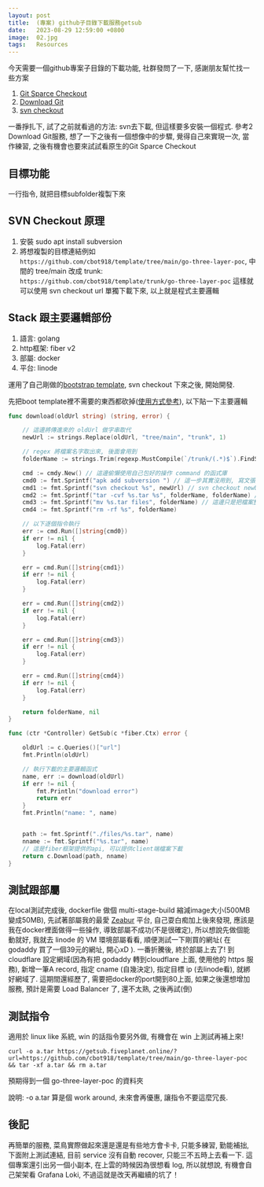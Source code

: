 ```yaml
---
layout: post
title:  (專案) github子目錄下載服務getsub
date:   2023-08-29 12:59:00 +0800
image:  02.jpg
tags:   Resources
---
```


今天需要一個github專案子目錄的下載功能, 社群發問了一下, 感謝朋友幫忙找一些方案
1. [Git Sparce Checkout](https://chat.openai.com/share/ff06d76d-c2af-4bd9-9ccd-b5f4eb28fb13)
2. [Download Git](https://minhaskamal.github.io/DownGit/#/home)
3. [svn checkout](https://medium.com/jeeapex/how-to-download-github-sub-folder-cda8ae2951dd)

一番掙扎下, 試了之前就看過的方法: svn去下載, 但這樣要多安裝一個程式. 參考2 Download Git服務, 想了一下之後有一個想像中的步驟, 覺得自己來實現一次, 當作練習, 之後有機會也要來試試看原生的Git Sparce Checkout

## 目標功能
一行指令, 就把目標subfolder複製下來

## SVN Checkout 原理
1. 安裝 sudo apt install subversion
2. 將想複製的目標連結例如 `https://github.com/cbot918/template/tree/main/go-three-layer-poc`, 
中間的 tree/main 改成 trunk: 
`https://github.com/cbot918/template/trunk/go-three-layer-poc`
這樣就可以使用 svn checkout url 單獨下載下來, 以上就是程式主要邏輯

## Stack 跟主要邏輯部份
1. 語言:      golang
2. http框架:  fiber v2
3. 部屬:      docker
4. 平台:      linode

運用了自己剛做的[bootstrap template](https://github.com/cbot918/template/tree/main/go-three-layer-poc), svn checkout 下來之後, 開始開發.

先把boot template裡不需要的東西都砍掉([使用方式參考](https://cbot918.github.io/webblog/2023/08/29/go-three-layer-poc-project-copy/)), 以下貼一下主要邏輯
```go
func download(oldUrl string) (string, error) {

    // 這邊將傳進來的 oldUrl 做字串取代
	newUrl := strings.Replace(oldUrl, "tree/main", "trunk", 1)

    // regex 將檔案名字取出來, 後面會用到
	folderName := strings.Trim(regexp.MustCompile(`/trunk/(.*)$`).FindString(newUrl), "/trunk/")

	cmd := cmdy.New() // 這邊偷懶使用自己包好的操作 command 的函式庫
	cmd0 := fmt.Sprintf("apk add subversion ") // 這一步其實沒用到, 寫文張的時候發現可以拿掉
	cmd1 := fmt.Sprintf("svn checkout %s", newUrl) // svn checkout newUrl 
	cmd2 := fmt.Sprintf("tar -cvf %s.tar %s", folderName, folderName) // 將下載好的資料夾壓縮成.tar
	cmd3 := fmt.Sprintf("mv %s.tar files", folderName) // 這邊只是把檔案整理一起
	cmd4 := fmt.Sprintf("rm -rf %s", folderName)

    // 以下逐個指令執行
	err := cmd.Run([]string{cmd0})
	if err != nil {
		log.Fatal(err)
	}

	err = cmd.Run([]string{cmd1})
	if err != nil {
		log.Fatal(err)
	}

	err = cmd.Run([]string{cmd2})
	if err != nil {
		log.Fatal(err)
	}

	err = cmd.Run([]string{cmd3})
	if err != nil {
		log.Fatal(err)
	}

	err = cmd.Run([]string{cmd4})
	if err != nil {
		log.Fatal(err)
	}

	return folderName, nil
}

func (ctr *Controller) GetSub(c *fiber.Ctx) error {

	oldUrl := c.Queries()["url"]
	fmt.Println(oldUrl)

    // 執行下載的主要邏輯函式
    name, err := download(oldUrl)
	if err != nil {
		fmt.Println("download error")
		return err
	}
	fmt.Println("name: ", name)


	path := fmt.Sprintf("./files/%s.tar", name)
	nname := fmt.Sprintf("%s.tar", name)
	// 這是fiber框架提供的api, 可以提供client端檔案下載
    return c.Download(path, nname)
}
```

## 測試跟部屬
在local測試完成後, dockerfile 做個 multi-stage-build 縮減image大小(500MB變成50MB), 先試著部屬我的最愛 [Zeabur](https://zeabur.com/) 平台, 自己耍白痴加上後來發現, 應該是我在docker裡面做得一些操作, 導致部屬不成功(不是很確定), 所以想說先做個能動就好, 我就去 linode 的 VM 環境部屬看看, 順便測試一下剛買的網址( 在 godaddy 買了一個39元的網址, 開心xD ). 一番折騰後, 終於部屬上去了! 到 cloudflare 設定網域(因為有把 godaddy 轉到cloudflare 上面, 使用他的 https 服務), 新增一筆A record, 指定 cname (自幾決定), 指定目標 ip (去linode看), 就綁好網域了. 這期間還經歷了, 需要把docker的port開到80上面, 如果之後還想增加服務, 預計是需要 Load Balancer 了, 還不太熟, 之後再試(倒)

## 測試指令
適用於 linux like 系統, win 的話指令要另外做, 有機會在 win 上測試再補上來!
```
curl -o a.tar https://getsub.fiveplanet.online/?url=https://github.com/cbot918/template/tree/main/go-three-layer-poc && tar -xf a.tar && rm a.tar
```
預期得到一個 go-three-layer-poc 的資料夾

說明: -o a.tar 算是個 work around, 未來會再優惠, 讓指令不要這麼冗長.

## 後記
再簡單的服務, 菜鳥實際做起來還是還是有些地方會卡卡, 只能多練習, 勤能補拙, 下面附上測試連結, 目前 service 沒有自動 recover, 只能三不五時上去看一下. 這個專案還引出另一個小副本, 在上雲的時候因為很想看 log, 所以就想說, 有機會自己架架看 Grafana Loki, 不過這就是改天再繼續的坑了！

